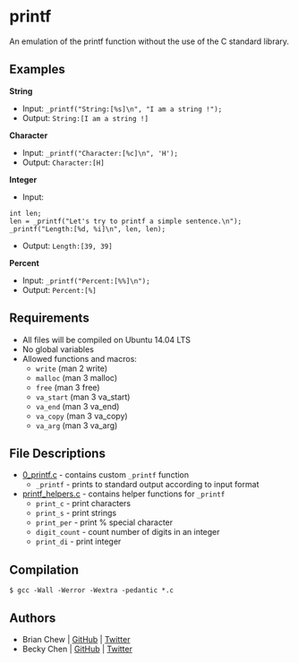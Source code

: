 # printf

An emulation of the printf function without the use of the C standard library.

## Examples
**String**
  * Input: `_printf("String:[%s]\n", "I am a string !");`
  * Output: `String:[I am a string !]`
  
**Character**
  * Input:
  `_printf("Character:[%c]\n", 'H');`
  * Output:
  `Character:[H]`
  
**Integer**
  * Input:
  ```
  int len;
  len = _printf("Let's try to printf a simple sentence.\n");
  _printf("Length:[%d, %i]\n", len, len);
  ```
  * Output: `Length:[39, 39]`

**Percent**
  * Input: `_printf("Percent:[%%]\n");`
  * Output: `Percent:[%]`

## Requirements
  * All files will be compiled on Ubuntu 14.04 LTS
  * No global variables
  * Allowed functions and macros:
      * `write` (man 2 write)
      * `malloc` (man 3 malloc)
      * `free` (man 3 free)
      * `va_start` (man 3 va_start)
      * `va_end` (man 3 va_end)
      * `va_copy` (man 3 va_copy)
      * `va_arg` (man 3 va_arg)
  
  
## File Descriptions
* [0_printf.c](0_printf.c) - contains custom `_printf` function
  * `_printf` - prints to standard output according to input format
* [printf_helpers.c](printf_helpers.c) - contains helper functions for `_printf`
  * `print_c` - print characters
  * `print_s` - print strings
  * `print_per` - print % special character
  * `digit_count` - count number of digits in an integer
  * `print_di` - print integer

## Compilation
```
$ gcc -Wall -Werror -Wextra -pedantic *.c
```

## Authors

* Brian Chew | [GitHub](https://github.com/zabimaru1000) | [Twitter](https://twitter.com/bh_chew)
* Becky Chen | [GitHub](https://github.com/bchen528) | [Twitter](https://twitter.com/bchen803)
